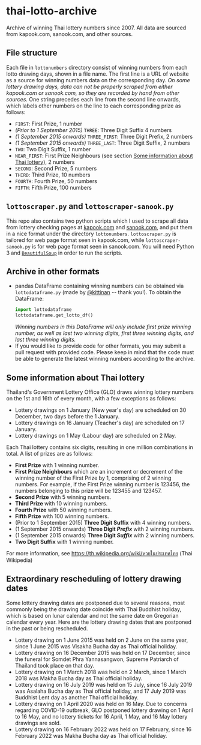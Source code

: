 # thai-lotto-archive
Archive of winning Thai lottery numbers since 2007. All data are sourced from kapook.com, sanook.com, and other sources.

## File structure
Each file in `lottonumbers` directory consist of winning numbers from each lotto drawing days, shown in a file name. The first line is a URL of website as a source for winning numbers data on the corresponding day. *On some lottery drawing days, data can not be properly scraped from either kapook.com or sanook.com, so they are recorded by hand from other sources.* One string precedes each line from the second line onwards, which labels other numbers on the line to each corresponding prize as follows:

* `FIRST`: First Prize, 1 number
* *(Prior to 1 September 2015)* `THREE`: Three Digit Suffix 4 numbers
* *(1 September 2015 onwards)* `THREE_FIRST`: Three Digit Prefix, 2 numbers
* *(1 September 2015 onwards)* `THREE_LAST`: Three Digit Suffix, 2 numbers
* `TWO`: Two Digit Suffix, 1 number
* `NEAR_FIRST`: First Prize Neighbours (see section [Some information about Thai lottery](#some-information-about-thai-lottery)), 2 numbers
* `SECOND`: Second Prize, 5 numbers
* `THIRD`: Third Prize, 10 numbers
* `FOURTH`: Fourth Prize, 50 numbers
* `FIFTH`: Fifth Prize, 100 numbers

## `lottoscraper.py` and `lottoscraper-sanook.py`
This repo also contains two python scripts which I used to scrape all data from lottery checking pages at [kapook.com](http://lottery.kapook.com/) and [sanook.com](http://news.sanook.com/lotto/), and put them in a nice format under the directory `lottonumbers`. `lottoscraper.py` is tailored for web page format seen in kapook.com, while `lottoscraper-sanook.py` is for web page format seen in sanook.com. You will need Python 3 and [`BeautifulSoup`](https://www.crummy.com/software/BeautifulSoup/bs4/doc/) in order to run the scripts.

## Archive in other formats
* pandas DataFrame containing winning numbers can be obtained via `lottodataframe.py` (made by [@kittinan](https://github.com/kittinan) -- thank you!). To obtain the DataFrame: 
    ```python
    import lottodataframe
    lottodataframe.get_lotto_df()
    ```
    *Winning numbers in this DataFrame will only include first prize winning number, as well as last two winning digits, first three winning digits, and last three winning digits.*
* If you would like to provide code for other formats, you may submit a pull request with provided code. Please keep in mind that the code must be able to generate the latest winning numbers according to the archive.

## Some information about Thai lottery
Thailand's Government Lottery Office (GLO) draws winning lottery numbers on the 1st and 16th of every month, with a few exceptions as follows:

* Lottery drawings on 1 January (New year's day) are scheduled on 30 December, two days before the 1 January.
* Lottery drawings on 16 January (Teacher's day) are scheduled on 17 January.
* Lottery drawings on 1 May (Labour day) are scheduled on 2 May.

Each Thai lottery contains six digits, resulting in one million combinations in total. A list of prizes are as follows:

* **First Prize** with 1 winning number.
* **First Prize Neighbours** which are an increment or decrement of the winning number of the First Prize by 1, comprising of 2 winning numbers. For example, if the First Prize winning number is 123456, the numbers belonging to this prize will be 123455 and 123457.
* **Second Prize** with 5 winning numbers.
* **Third Prize** with 10 winning numbers.
* **Fourth Prize** with 50 winning numbers.
* **Fifth Prize** with 100 winning numbers.
* (Prior to 1 September 2015) **Three Digit Suffix** with 4 winning numbers.
* (1 September 2015 onwards) **Three Digit *Prefix*** with 2 winning numbers.
* (1 September 2015 onwards) **Three Digit *Suffix*** with 2 winning numbers.
* **Two Digit Suffix** with 1 winning number.

For more information, see https://th.wikipedia.org/wiki/หวยในประเทศไทย (Thai Wikipedia)

## Extraordinary rescheduling of lottery drawing dates
Some lottery drawing dates are postponed due to several reasons, most commonly being the drawing date coincide with Thai Buddhist holiday, which is based on lunar calendar and not the same date on Gregorian calendar every year. Here are the lottery drawing dates that are postponed in the past or being rescheduled.

* Lottery drawing on 1 June 2015 was held on 2 June on the same year, since 1 June 2015 was Visakha Bucha day as Thai official holiday.
* Lottery drawing on 16 December 2015 was held on 17 December, since the funeral for Somdet Phra Yannasangwon, Supreme Patriarch of Thailand took place on that day.
* Lottery drawing on 1 March 2018 was held on 2 March, since 1 March 2018 was Makha Bucha day as Thai official holiday.
* Lottery drawing on 16 July 2019 was held on 15 July, since 16 July 2019 was Asalaha Bucha day as Thai official holiday, and 17 July 2019 was Buddhist Lent day as another Thai official holiday.
* Lottery drawing on 1 April 2020 was held on 16 May. Due to concerns regarding COVID-19 outbreak, GLO postponed lottery drawing on 1 April to 16 May, and no lottery tickets for 16 April, 1 May, and 16 May lottery drawings are sold.
* Lottery drawing on 16 February 2022 was held on 17 February, since 16 February 2022 was Makha Bucha day as Thai official holiday.